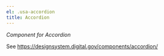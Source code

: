 ```yaml
---
el: .usa-accordion
title: Accordion
---
```


_Component for Accordion_

See 
https://designsystem.digital.gov/components/accordion/
